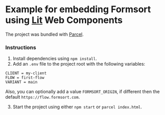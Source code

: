 # Example for embedding Formsort using [Lit](https://lit.dev/) Web Components

The project was bundled with [Parcel](https://parceljs.org/cli.html).


### Instructions

1. Install dependencies using `npm install`.
2. Add an `.env` file to the project root with the following variables:
```
CLIENT = my-client
FLOW = first-flow
VARIANT = main
```
Also, you can optionally add a value `FORMSORT_ORIGIN`, if different then the default `https://flow.formsort.com`.

3. Start the project using either `npm start` or `parcel index.html`.